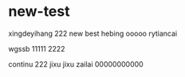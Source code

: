 # new-test
xingdeyihang
222 new best
hebing
ooooo rytiancai


wgssb
11111
2222

continu 222
jixu jixu
zailai
00000000000